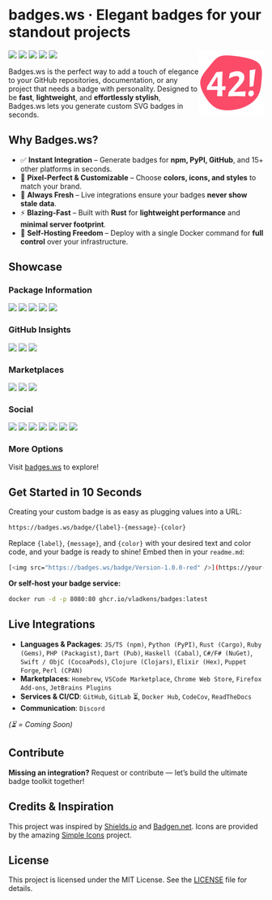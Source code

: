 # badges.ws · Elegant badges for your standout projects 

<picture><img src="assets/logo.svg" align="right" width="128" /></picture>

<!-- [<img src="https://badges.ws/badge/status-production-green" />](https://badges.ws) -->
[<img src="https://badges.ws/badge/status-beta-yellow" />](https://badges.ws)
[<img src="https://badges.ws/github/license/vladkens/badges" />](https://github.com/vladkens/badges/blob/main/LICENSE)
[<img src="https://badges.ws/badge/Build_with_Rust-000000?logo=rust" />](https://www.rust-lang.org)
[<img src="https://badges.ws/badge/Hosted_on_Fly.io-24175B?logo=flydotio" />](https://fly.io)
[<img src="https://badges.ws/badge/Buy_Me_a_Coffee-ff813f?icon=buymeacoffee" />](https://buymeacoffee.com/vladkens)

Badges.ws is the perfect way to add a touch of elegance to your GitHub repositories, documentation, or any project that needs a badge with personality. Designed to be **fast**, **lightweight**, and **effortlessly stylish**, Badges.ws lets you generate custom SVG badges in seconds.

## Why Badges.ws?

- ✅ **Instant Integration** – Generate badges for **npm, PyPI, GitHub**, and 15+ other platforms in seconds.
- 🎨 **Pixel-Perfect & Customizable** – Choose **colors, icons, and styles** to match your brand.
- 🔄 **Always Fresh** – Live integrations ensure your badges **never show stale data**.
- ⚡ **Blazing-Fast** – Built with **Rust** for **lightweight performance** and **minimal server footprint**.
- 🔧 **Self-Hosting Freedom** – Deploy with a single Docker command for **full control** over your infrastructure.

## Showcase

### Package Information

<picture><img src="https://badges.ws/npm/v/react?color=cb3837&logo=npm" /></picture>
<picture><img src="https://badges.ws/pypi/v/requests?color=3775a9&logo=pypi" /></picture>
<picture><img src="https://badges.ws/crates/v/tokio?color=f74d02&logo=rust" /></picture>
<picture><img src="https://badges.ws/gem/v/rails?color=cc342d&logo=rubygems" /></picture>
<picture><img src="https://badges.ws/packagist/v/laravel/laravel?color=f28d1a&logo=packagist" /></picture>

### GitHub Insights

<picture><img src="https://badges.ws/github/stars/facebook/react?logo=github" /></picture>
<picture><img src="https://badges.ws/github/release/facebook/react" /></picture>
<picture><img src="https://badges.ws/github/license/facebook/react" /></picture>

### Marketplaces

<picture><img src="https://badges.ws/homebrew/v/node?color=orange&logo=homebrew" /></picture>
<picture><img src="https://badges.ws/vscode/v/ms-python.python?color=blue&logo=vscodium" /></picture>
<picture><img src="https://badges.ws/cws/v/ckkdlimhmcjmikdlpkmbgfkaikojcbjk?logo=googlechrome" /></picture>

### Social

<picture><img src="https://badges.ws/badge/Gmail-EA4335?logo=gmail" /></picture>
<picture><img src="https://badges.ws/badge/Telegram-26A5E4?logo=telegram" /></picture>
<picture><img src="https://badges.ws/badge/X%2FTwitter-000000?logo=x" /></picture>
<picture><img src="https://badges.ws/badge/Discord-5865F2?logo=discord" /></picture>
<picture><img src="https://badges.ws/badge/Reddit-FF4500?logo=reddit" /></picture>
<picture><img src="https://badges.ws/badge/YouTube-FF0000?logo=youtube" /></picture>
<picture><img src="https://badges.ws/badge/Twitch-9146FF?logo=twitch" /></picture>

### More Options

Visit [badges.ws](https://badges.ws) to explore!

## Get Started in 10 Seconds

Creating your custom badge is as easy as plugging values into a URL:

```sh
https://badges.ws/badge/{label}-{message}-{color}
```

Replace `{label}`, `{message}`, and `{color}` with your desired text and color code, and your badge is ready to shine! Embed then in your `readme.md`:

```sh
[<img src="https://badges.ws/badge/Version-1.0.0-red" />](https://your-project.link)
```

**Or self-host your badge service:**

```sh
docker run -d -p 8080:80 ghcr.io/vladkens/badges:latest
```

## Live Integrations

- **Languages & Packages**: `JS/TS (npm)`, `Python (PyPI)`, `Rust (Cargo)`, `Ruby (Gems)`, `PHP (Packagist)`, `Dart (Pub)`, `Haskell (Cabal)`, `C#/F# (NuGet)`, `Swift / ObjC (CocoaPods)`, `Clojure (Clojars)`, `Elixir (Hex)`, `Puppet Forge`, `Perl (CPAN)`
- **Marketplaces**: `Homebrew`, `VSCode Marketplace`, `Chrome Web Store`, `Firefox Add-ons`, `JetBrains Plugins`
- **Services & CI/CD**: `GitHub`, `GitLab` ⏳, `Docker Hub`, `CodeCov`, `ReadTheDocs`
- **Communication**: `Discord`

*(⏳ = Coming Soon)*

## Contribute

**Missing an integration?** Request or contribute — let’s build the ultimate badge toolkit together!

## Credits & Inspiration

This project was inspired by [Shields.io](https://github.com/badges/shields) and [Badgen.net](https://github.com/badgen/badgen.net). Icons are provided by the amazing [Simple Icons](https://simpleicons.org/) project.

## License

This project is licensed under the MIT License. See the [LICENSE](/LICENSE) file for details.

